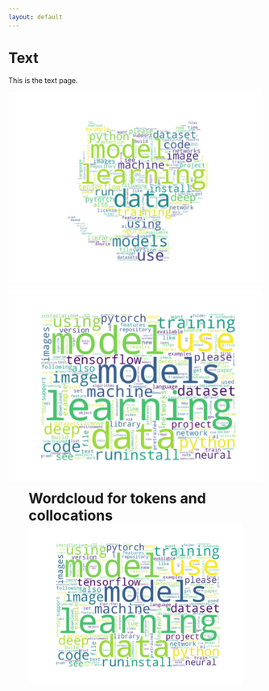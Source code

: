 ```yaml
---
layout: default
---
```


# Text

This is the text page.

![wordcloud_github](assets/images/wordcloud_github.svg)

![wordcloud](assets/images/wordcloud.svg)

<figure>
    <figcaption style="font-size: 2em;"><strong>Wordcloud for tokens and collocations</strong></figcaption>
    <img src="assets/images/wordcloud.svg" alt="wordcloud">
</figure>

